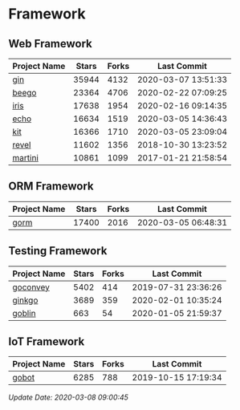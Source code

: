 # Framework

## Web Framework

| Project Name | Stars | Forks | Last Commit |
| ------------ | ----- | ----- | ----------- |
| [gin](https://github.com/gin-gonic/gin) | 35944 | 4132 | 2020-03-07 13:51:33 |
| [beego](https://github.com/astaxie/beego) | 23364 | 4706 | 2020-02-22 07:09:25 |
| [iris](https://github.com/kataras/iris) | 17638 | 1954 | 2020-02-16 09:14:35 |
| [echo](https://github.com/labstack/echo) | 16634 | 1519 | 2020-03-05 14:36:43 |
| [kit](https://github.com/go-kit/kit) | 16366 | 1710 | 2020-03-05 23:09:04 |
| [revel](https://github.com/revel/revel) | 11602 | 1356 | 2018-10-30 13:23:52 |
| [martini](https://github.com/go-martini/martini) | 10861 | 1099 | 2017-01-21 21:58:54 |

## ORM Framework

| Project Name | Stars | Forks | Last Commit |
| ------------ | ----- | ----- | ----------- |
| [gorm](https://github.com/jinzhu/gorm) | 17400 | 2016 | 2020-03-05 06:48:31 |

## Testing Framework

| Project Name | Stars | Forks | Last Commit |
| ------------ | ----- | ----- | ----------- |
| [goconvey](https://github.com/smartystreets/goconvey) | 5402 | 414 | 2019-07-31 23:36:26 |
| [ginkgo](https://github.com/onsi/ginkgo) | 3689 | 359 | 2020-02-01 10:35:24 |
| [goblin](https://github.com/franela/goblin) | 663 | 54 | 2020-01-05 21:59:37 |

## IoT Framework

| Project Name | Stars | Forks | Last Commit |
| ------------ | ----- | ----- | ----------- |
| [gobot](https://github.com/hybridgroup/gobot) | 6285 | 788 | 2019-10-15 17:19:34 |

*Update Date: 2020-03-08 09:00:45*